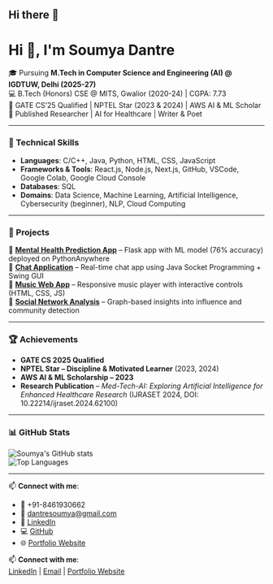 ## Hi there 👋

<!--
**Soumyadantre/Soumyadantre** is a ✨ _special_ ✨ repository because its `README.md` (this file) appears on your GitHub profile.

Here are some ideas to get you started:

- 🔭 I’m currently working on ...
- 🌱 I’m currently learning ...
- 👯 I’m looking to collaborate on ...
- 🤔 I’m looking for help with ...
- 💬 Ask me about ...
- 📫 How to reach me: ...
- 😄 Pronouns: ...
- ⚡ Fun fact: ...
-->
# Hi 👋, I'm Soumya Dantre  

🎓 Pursuing **M.Tech in Computer Science and Engineering (AI) @ IGDTUW, Delhi (2025-27)**  
💻 B.Tech (Honors) CSE @ MITS, Gwalior (2020-24) | CGPA: 7.73  
🌟 GATE CS’25 Qualified | NPTEL Star (2023 & 2024) | AWS AI & ML Scholar  
📖 Published Researcher | AI for Healthcare | Writer & Poet  

---

### 🚀 Technical Skills  
- **Languages**: C/C++, Java, Python, HTML, CSS, JavaScript  
- **Frameworks & Tools**: React.js, Node.js, Next.js, GitHub, VSCode, Google Colab, Google Cloud Console  
- **Databases**: SQL  
- **Domains**: Data Science, Machine Learning, Artificial Intelligence, Cybersecurity (beginner), NLP, Cloud Computing  

---

### 📌 Projects  
🔹 [**Mental Health Prediction App**](https://github.com/your-repo) – Flask app with ML model (76% accuracy) deployed on PythonAnywhere  
🔹 [**Chat Application**](https://github.com/your-repo) – Real-time chat app using Java Socket Programming + Swing GUI  
🔹 [**Music Web App**](https://github.com/your-repo) – Responsive music player with interactive controls (HTML, CSS, JS)  
🔹 [**Social Network Analysis**](https://github.com/your-repo) – Graph-based insights into influence and community detection  

---

### 🏆 Achievements  
- **GATE CS 2025 Qualified**  
- **NPTEL Star – Discipline & Motivated Learner** (2023, 2024)  
- **AWS AI & ML Scholarship – 2023**  
- **Research Publication** – *Med-Tech-AI: Exploring Artificial Intelligence for Enhanced Healthcare Research* (IJRASET 2024, DOI: 10.22214/ijraset.2024.62100)  

---

### 📊 GitHub Stats  
![Soumya's GitHub stats](https://github-readme-stats.vercel.app/api?username=your-username&show_icons=true&theme=tokyonight)  
![Top Languages](https://github-readme-stats.vercel.app/api/top-langs/?username=your-username&layout=compact&theme=tokyonight)  

---

📫 **Connect with me**:  
- 📱 +91-8461930662  
- 📧 [dantresoumya@gmail.com](mailto:dantresoumya@gmail.com)  
- 🔗 [LinkedIn]((https://www.linkedin.com/in/soumya-dantre-060752229/))  
- 💻 [GitHub](https://github.com/Soumyadantre)  
- 🌐 [Portfolio Website](https://Soumyadantre.github.io)  


📫 **Connect with me**:  
[LinkedIn](https://linkedin.com/in/your-profile) | [Email](mailto:your@email.com) | [Portfolio Website](https://your-username.github.io)

